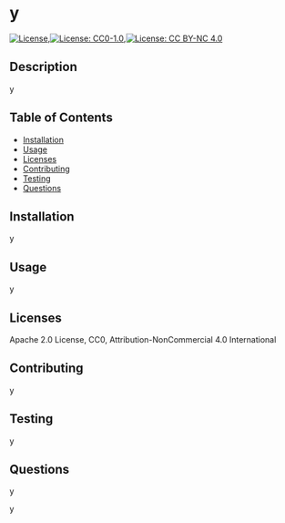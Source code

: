 
# y

[![License](https://img.shields.io/badge/License-Apache%202.0-blue.svg)](https://opensource.org/licenses/Apache-2.0),[![License: CC0-1.0](https://img.shields.io/badge/License-CC0%201.0-lightgrey.svg)](http://creativecommons.org/publicdomain/zero/1.0/),[![License: CC BY-NC 4.0](https://img.shields.io/badge/License-CC%20BY--NC%204.0-lightgrey.svg)](https://creativecommons.org/licenses/by-nc/4.0/)

## Description 

y


## Table of Contents 

* [Installation](#installation)
* [Usage](#usage)
* [Licenses](#licenses)
* [Contributing](#contributing)
* [Testing](#testing)
* [Questions](#questions)


## Installation

y


## Usage 

y


## Licenses

Apache 2.0 License, CC0, Attribution-NonCommercial 4.0 International
## Contributing

y
## Testing
        
y
## Questions

y

y

    
